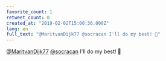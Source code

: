 ```yaml
---
favorite_count: 1
retweet_count: 0
created_at: "2019-02-02T15:00:36.000Z"
lang: en
full_text: "@MaritvanDijk77 @socracan I'll do my best! 🤞"
---
```


[@MaritvanDijk77](https://twitter.com/MaritvanDijk77)
[@socracan](https://twitter.com/socracan) I'll do my best! 🤞
